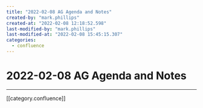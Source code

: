 ```yaml
---
title: "2022-02-08 AG Agenda and Notes"
created-by: "mark.phillips"
created-at: "2022-02-08 12:18:52.598"
last-modified-by: "mark.phillips"
last-modified-at: "2022-02-08 15:45:15.307"
categories:
  - confluence
---
```


# 2022-02-08 AG Agenda and Notes


---

[[category.confluence]]
